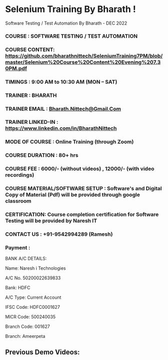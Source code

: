 # Selenium Training By Bharath !
Software Testing / Test Automation By Bharath - DEC 2022


### COURSE : SOFTWARE TESTING / TEST AUTOMATION

### COURSE CONTENT:  https://github.com/bharathnittech/SeleniumTraining7PM/blob/master/Selenium%20Course%20Content%20Evening%207.30PM.pdf

### TIMINGS : 9:00 AM to 10:30 AM (MON – SAT)

### TRAINER : BHARATH

### TRAINER EMAIL : Bharath.Nittech@Gmail.Com

### TRAINER LINKED-IN  : https://www.linkedin.com/in/BharathNittech

### MODE OF COURSE : Online Training (through Zoom)

### COURSE DURATION : 80+ hrs

### COURSE FEE : 6000/- (without videos) , 12000/- (with video recordings) 

### COURSE MATERIAL/SOFTWARE SETUP : Software's and Digital Copy of Material (Pdf) will be provided through google classroom

### CERTIFICATION: Course completion certification for Software Testing will be provided by Naresh IT

### CONTACT US : +91-9542994289 (Ramesh)

### Payment :

BANK A/C DETAILS:

Name: Naresh i Technologies


A/C No. 50200022639833

Bank: HDFC

A/C Type: Current Account

IFSC Code: HDFC0001627

MICR Code: 500240035

Branch Code: 001627

Branch:  Ameerpeta


## Previous Demo Videos:
